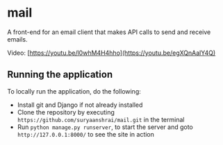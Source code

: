 # mail
A front-end for an email client that makes API calls to send and receive emails.

Video: [https://youtu.be/l0whM4H4hho](https://youtu.be/egXQnAalY4Q)


## Running the application
To locally run the application, do the following: 
- Install git and Django if not already installed
- Clone the repository by executing `https://github.com/suryaanshrai/mail.git` in the terminal
- Run `python manage.py runserver`, to start the server and goto `http://127.0.0.1:8000/` to see the site in action
